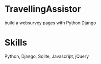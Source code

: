 # TravellingAssistor
build a websurvey pages with Python Django

# Skills
Python, Django, Sqlite, Javascript, jQuery
